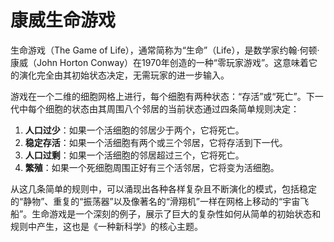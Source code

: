 # 康威生命游戏

生命游戏（The Game of Life），通常简称为“生命”（Life），是数学家约翰·何顿·康威（John Horton Conway）在1970年创造的一种“零玩家游戏”。这意味着它的演化完全由其初始状态决定，无需玩家的进一步输入。

游戏在一个二维的细胞网格上进行，每个细胞有两种状态：“存活”或“死亡”。下一代中每个细胞的状态由其周围八个邻居的当前状态通过四条简单规则决定：

1.  **人口过少**：如果一个活细胞的邻居少于两个，它将死亡。
2.  **稳定存活**：如果一个活细胞有两个或三个邻居，它将存活到下一代。
3.  **人口过剩**：如果一个活细胞的邻居超过三个，它将死亡。
4.  **繁殖**：如果一个死细胞周围正好有三个活邻居，它将变为活细胞。

从这几条简单的规则中，可以涌现出各种各样复杂且不断演化的模式，包括稳定的“静物”、重复的“振荡器”以及像著名的“滑翔机”一样在网格上移动的“宇宙飞船”。生命游戏是一个深刻的例子，展示了巨大的复杂性如何从简单的初始状态和规则中产生，这也是《一种新科学》的核心主题。
